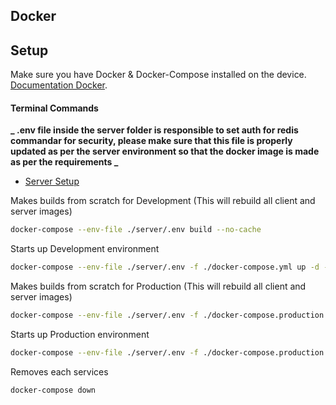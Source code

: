 ## Docker

## Setup

Make sure you have Docker & Docker-Compose installed on the device. [Documentation Docker](https://docs.docker.com/engine/install/).

#### Terminal Commands

**_ .env file inside the server folder is responsible to set auth for redis commandar for security, please make sure that this file is properly updated as per the server environment so that the docker image is made as per the requirements _**

- [Server Setup](https://github.com/rd67/weather/tree/master/readme/Server.md)

Makes builds from scratch for Development (This will rebuild all client and server images)

```sh
docker-compose --env-file ./server/.env build --no-cache
```

Starts up Development environment

```sh
docker-compose --env-file ./server/.env -f ./docker-compose.yml up -d --force-recreate
```

Makes builds from scratch for Production (This will rebuild all client and server images)

```sh
docker-compose --env-file ./server/.env -f ./docker-compose.production.yml build --no-cache
```

Starts up Production environment

```sh
docker-compose --env-file ./server/.env -f ./docker-compose.production.yml up -d --force-recreate
```

Removes each services

```sh
docker-compose down
```
